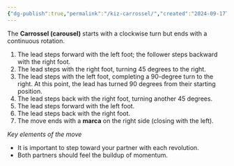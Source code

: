 ```yaml
---
{"dg-publish":true,"permalink":"/kiz-carrossel/","created":"2024-09-17T12:42:12.401-04:00","updated":"2024-09-17T12:52:46.052-04:00"}
---
```



The **Carrossel (carousel)** starts with a clockwise turn but ends with a continuous rotation.

1. The lead steps forward with the left foot; the follower steps backward with the right foot.
2. The lead steps with the right foot, turning 45 degrees to the right.
3. The lead steps with the left foot, completing a 90-degree turn to the right. At this point, the lead has turned 90 degrees from their starting position.
4. The lead steps back with the right foot, turning another 45 degrees.
5. The lead steps forward with the left foot.
6. The lead steps back with the right foot.
7. The move ends with a **marca** on the right side (closing with the left).

*Key elements of the move*
- It is important to step toward your partner with each revolution.
- Both partners should feel the buildup of momentum.

